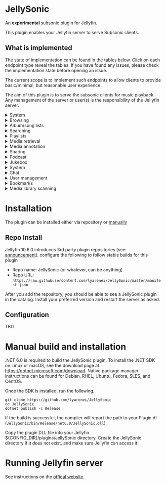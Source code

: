 # JellySonic
An **experimental** subsonic plugin for Jellyfin.

This plugin enables your Jellyfin server to serve Subsonic clients.

## What is implemented

The state of implementation can be found in the tables below.
Click on each endpoint type reveal the tables.
If you have found any issues, please check the implementation state before opening an issue.

The current scope is to implement such endpoints to allow clients to provide basic/minimal, but reasonable user experience.

The aim of this plugin is to serve the subsonic clients for music playback.
Any management of the server or user(s) is the responsibility of the Jellyfin server.

<details>
  <summary>System</summary>

| endpoint   | implemented | notes |
|------------|-------------|-------|
| ping       | yes         |       |
| getLicense | yes         |       |

</details>

<details>
  <summary>Browsing</summary>

| endpoint          | implemented | notes                         |
|-------------------|-------------|-------------------------------|
| getMusicFolders   | yes         |                               |
| getIndexes        | no          | in progress                   |
| getMusicDirectory | yes         |                               |
| getGenres         | yes         |                               |
| getArtists        | partial     | musicFolderId not implemented |
| getArtist         | yes         |                               |
| getAlbum          | yes         |                               |
| getSong           | yes         |                               |
| getVideos         | no          | out of project scope          |
| getVideoInfo      | no          | out of project scope          |
| getArtistInfo     | no          | planned                       |
| getArtistInfo2    | no          | planned                       |
| getAlbumInfo      | no          | planned                       |
| getAlbumInfo2     | no          | planned                       |
| getSimilarSongs   | no          | not planned                   |
| getSimilarSongs2  | no          | not planned                   |
| getTopSongs       | no          | not planned                   |

</details>

<details>
  <summary>Album/song lists</summary>

| endpoint        | implemented | notes                                                      |
|-----------------|-------------|------------------------------------------------------------|
| getAlbumList    | partial     | not implemented: frequent type and musicFolderId parameter |
| getAlbumList2   | no          | planned                                                    |
| getRandomSongs  | no          | planned                                                    |
| getSongsByGenre | no          | planned                                                    |
| getNowPlaying   | no          | out of project scope                                       |
| getStarred      | no          | planned                                                    |
| getStarred2     | no          | planned                                                    |

</details>

<details>
  <summary>Searching</summary>

| endpoint | implemented | notes   |
|----------|-------------|---------|
| search   | no          | planned |
| search2  | no          | planned |
| search3  | no          | planned |

</details>

<details>
  <summary>Playlists</summary>

| endpoint       | implemented | notes                |
|----------------|-------------|----------------------|
| getPlaylists   | no          | out of current scope |
| getPlaylist    | no          | out of current scope |
| createPlaylist | no          | out of current scope |
| updatePlaylist | no          | out of current scope |
| deletePlaylist | no          | out of current scope |

</details>

<details>
  <summary>Media retrieval</summary>

| endpoint    | implemented | notes                               |
|-------------|-------------|-------------------------------------|
| stream      | partial     | optional parameters not implemented |
| download    | yes         |                                     |
| hls         | no          | not planned                         |
| getCaptions | no          | out of scope                        |
| getCoverArt | partial     | size parameter not implemented      |
| getLyrics   | no          | not planned                         |
| getAvatar   | no          | planned                             |

</details>

<details>
  <summary>Media annotation</summary>

| endpoint  | implemented | notes            |
|-----------|-------------|------------------|
| star      | no          | pending decision |
| unstar    | no          | pending decision |
| setRating | no          | pending decision |
| scrobble  | no          | pending decision |

</details>

<details>
  <summary>Sharing</summary>

| endpoint     | implemented | notes                |
|--------------|-------------|----------------------|
| getShares    | no          | out of project scope |
| createShares | no          | out of project scope |
| updateShare  | no          | out of project scope |
| deleteShare  | no          | out of project scope |

</details>

<details>
  <summary>Podcast</summary>

| endpoint               | implemented | notes                |
|------------------------|-------------|----------------------|
| getPodcasts            | no          | out of current scope |
| getNewestPodcasts      | no          | out of current scope |
| refreshPodcasts        | no          | out of current scope |
| createPodcastChannel   | no          | out of current scope |
| deletePodcastChannel   | no          | out of current scope |
| deletePodcastEpisode   | no          | out of current scope |
| downloadPodcastEpisode | no          | out of current scope |

</details>

<details>
  <summary>Jukebox</summary>

| endpoint       | implemented | notes                       |
|----------------|-------------|-----------------------------|
| jukeboxControl | no          | no such feature in Jellyfin |

</details>

<details>
  <summary>System</summary>

| endpoint                   | implemented | notes                       |
|----------------------------|-------------|-----------------------------|
| getInternetRadioStations   | no          | no such feature in Jellyfin |
| createInternetRadioStation | no          | no such feature in Jellyfin |
| updateInternetRadioStation | no          | no such feature in Jellyfin |
| deleteInternetRadioStation | no          | no such feature in Jellyfin |

</details>

<details>
  <summary>Chat</summary>

| endpoint        | implemented | notes                       |
|-----------------|-------------|-----------------------------|
| getChatMessages | no          | no such feature in Jellyfin |
| addChatMessage  | no          | no such feature in Jellyfin |

</details>

<details>
  <summary>User management</summary>

| endpoint       | implemented | notes                |
|----------------|-------------|----------------------|
| getUser        | no          | planned              |
| getUsers       | no          | out of project scope |
| createUser     | no          | out of project scope |
| updateUser     | no          | out of project scope |
| deleteUser     | no          | out of project scope |
| changePassword | no          | out of project scope |

</details>

<details>
  <summary>Bookmarks</summary>

| endpoint       | implemented | notes            |
|----------------|-------------|------------------|
| getBookmarks   | no          | pending decision |
| createBookmark | no          | pending decision |
| deleteBookmark | no          | pending decision |
| getPlayQueue   | no          | pending decision |
| savePlayQueue  | no          | pending decision |

</details>

<details>
  <summary>Media library scanning</summary>

| endpoint      | implemented | notes                |
|---------------|-------------|----------------------|
| getScanStatus | no          | out of project scope |
| startScan     | no          | out of project scope |

</details>

# Installation

The plugin can be installed either via repository or [manually](#manual-build-and-installation)

## Repo Install

Jellyfin 10.6.0 introduces 3rd party plugin repositories (see: [announcement](https://jellyfin.org/posts/plugin-updates/)), configure the following to follow stable builds for this plugin

- Repo name: JellySonic (or whatever, can be anything)
- Repo URL: `https://raw.githubusercontent.com/lyarenei/JellySonic/master/manifest.json`

After you add the repository, you should be able to see a JellySonic plugin in the catalog.
Install your preferred version and restart the server as asked.

## Configuration

TBD

# Manual build and installation

.NET 6.0 is required to build the JellySonic plugin.
To install the .NET SDK on Linux or macOS, see the download page at https://dotnet.microsoft.com/download.
Native package manager instructions can be found for Debian, RHEL, Ubuntu, Fedora, SLES, and CentOS.

Once the SDK is installed, run the following.

```
git clone https://github.com/lyarenei/JellySonic
cd JellySonic
dotnet publish -c Release
```

If the build is successful, the compiler will report the path to your Plugin dll (`JellySonic/bin/Release/net6.0/JellySonic.dll`)

Copy the plugin DLL file into your Jellyfin ${CONFIG_DIR}/plugins/JellySonic directory.
Create the JellySonic directory if it does not exist, and make sure Jellyfin can access it.

# Running Jellyfin server

See instructions on the [offical website](https://jellyfin.org/downloads/).
